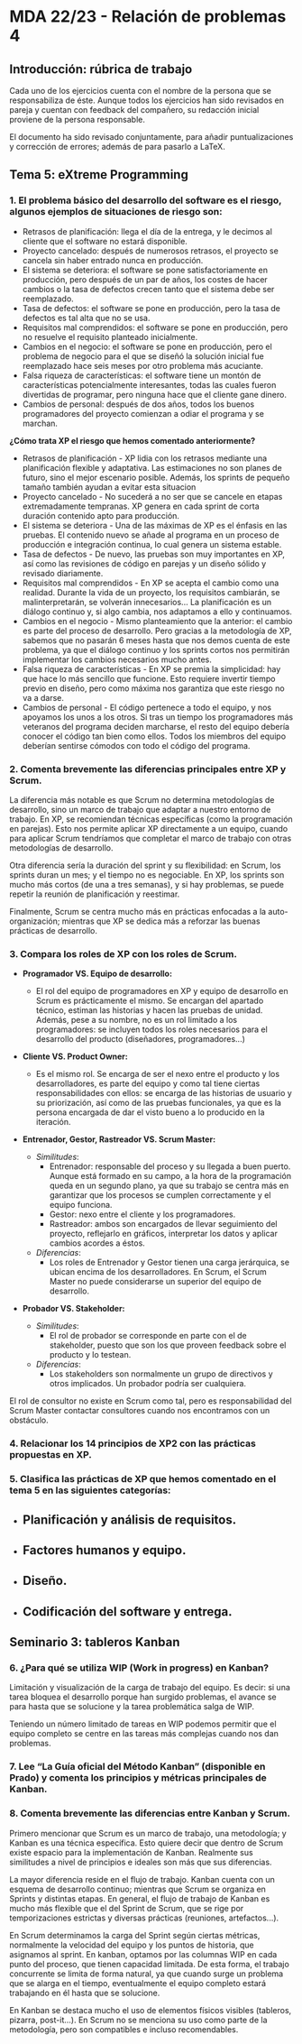 # MDA 22/23 - Relación de problemas 4

## Introducción: rúbrica de trabajo

Cada uno de los ejercicios cuenta con el nombre de la persona que se responsabiliza de éste. Aunque todos los ejercicios han sido revisados en pareja y cuentan con feedback del compañero, su redacción inicial proviene de la persona responsable.

El documento ha sido revisado conjuntamente, para añadir puntualizaciones y corrección de errores; además de para pasarlo a LaTeX.

## Tema 5: eXtreme Programming

### 1. El problema básico del desarrollo del software es el riesgo, algunos ejemplos de situaciones de riesgo son: 

- Retrasos de planificación: llega el día de la entrega, y le decimos al cliente que el software no estará disponible. 
- Proyecto cancelado: después de numerosos retrasos, el proyecto se cancela sin haber entrado nunca en producción. 
- El sistema se deteriora: el software se pone satisfactoriamente en producción, pero después de un par de años, los costes de hacer cambios o la tasa de defectos crecen tanto que el sistema debe ser reemplazado. 
- Tasa de defectos: el software se pone en producción, pero la tasa de defectos es tal alta que no se usa. 
- Requisitos mal comprendidos: el software se pone en producción, pero no resuelve el requisito planteado inicialmente. 
- Cambios en el negocio: el software se pone en producción, pero el problema de negocio para el que se diseñó la solución inicial fue reemplazado hace seis meses por otro problema más acuciante. 
- Falsa riqueza de características: el software tiene un montón de características potencialmente interesantes, todas las cuales fueron divertidas de programar, pero ninguna hace que el cliente gane dinero. 
- Cambios de personal: después de dos años, todos los buenos programadores del proyecto comienzan a odiar el programa y se marchan. 

**¿Cómo trata XP el riesgo que hemos comentado anteriormente?**

- Retrasos de planificación - XP lidia con los retrasos mediante una planificación flexible y adaptativa. Las estimaciones no son planes de futuro, sino el mejor escenario posible. Además, los sprints de pequeño tamaño también ayudan a evitar esta situacion
- Proyecto cancelado - No sucederá a no ser que se cancele en etapas extremadamente tempranas. XP genera en cada sprint de corta duración contenido apto para producción. 
- El sistema se deteriora - Una de las máximas de XP es el énfasis en las pruebas. El contenido nuevo se añade al programa en un proceso de producción e integración continua, lo cual genera un sistema estable.
- Tasa de defectos - De nuevo, las pruebas son muy importantes en XP, así como las revisiones de código en parejas y un diseño sólido y revisado diariamente. 
- Requisitos mal comprendidos - En XP se acepta el cambio como una realidad. Durante la vida de un proyecto, los requisitos cambiarán, se malinterpretarán, se volverán innecesarios... La planificación es un diálogo continuo y, si algo cambia, nos adaptamos a ello y continuamos.
- Cambios en el negocio - Mismo planteamiento que la anterior: el cambio es parte del proceso de desarrollo. Pero gracias a la metodología de XP, sabemos que no pasarán 6 meses hasta que nos demos cuenta de este problema, ya que el diálogo continuo y los sprints cortos nos permitirán implementar los cambios necesarios mucho antes.
- Falsa riqueza de características - En XP se premia la simplicidad: hay que hace lo más sencillo que funcione. Esto requiere invertir tiempo previo en diseño, pero como máxima nos garantiza que este riesgo no va a darse.
- Cambios de personal - El código pertenece a todo el equipo, y nos apoyamos los unos a los otros. Si tras un tiempo los programadores más veteranos del programa deciden marcharse, el resto del equipo debería conocer el código tan bien como ellos. Todos los miembros del equipo deberían sentirse cómodos con todo el código del programa.

### 2. Comenta brevemente las diferencias principales entre XP y Scrum. 

La diferencia más notable es que Scrum no determina metodologías de desarrollo, sino un marco de trabajo que adaptar a nuestro entorno de trabajo. En XP, se recomiendan técnicas específicas (como la programación en parejas). Esto nos permite aplicar XP directamente a un equipo, cuando para aplicar Scrum tendríamos que completar el marco de trabajo con otras metodologías de desarrollo.

Otra diferencia sería la duración del sprint y su flexibilidad: en Scrum, los sprints duran un mes; y el tiempo no es negociable. En XP, los sprints son mucho más cortos (de una a tres semanas), y si hay problemas, se puede repetir la reunión de planificación y reestimar.

Finalmente, Scrum se centra mucho más en prácticas enfocadas a la auto-organización; mientras que XP se dedica más a reforzar las buenas prácticas de desarrollo.

### 3. Compara los roles de XP con los roles de Scrum. 

- **Programador VS. Equipo de desarrollo:**
  - El rol del equipo de programadores en XP y equipo de desarrollo en Scrum es prácticamente el mismo. Se encargan del apartado técnico, estiman las historias y hacen las pruebas de unidad. Además, pese a su nombre, no es un rol limitado a los programadores: se incluyen todos los roles necesarios para el desarrollo del producto (diseñadores, programadores...)
- **Cliente VS. Product Owner:**
  - Es el mismo rol. Se encarga de ser el nexo entre el producto y los desarrolladores, es parte del equipo y como tal tiene ciertas responsabilidades con ellos: se encarga de las historias de usuario y su priorización, así como de las pruebas funcionales, ya que es la persona encargada de dar el visto bueno a lo producido en la iteración.
- **Entrenador, Gestor, Rastreador VS. Scrum Master:**
  - *Similitudes*:
    - Entrenador: responsable del proceso y su llegada a buen puerto. Aunque está formado en su campo, a la hora de la programación queda en un segundo plano, ya que su trabajo se centra más en garantizar que los procesos se cumplen correctamente y el equipo funciona.
    - Gestor: nexo entre el cliente y los programadores.
    - Rastreador: ambos son encargados de llevar seguimiento del proyecto, reflejarlo en gráficos, interpretar los datos y aplicar cambios acordes a éstos. 
  - *Diferencias*:
    - Los roles de Entrenador y Gestor tienen una carga jerárquica, se ubican encima de los desarrolladores. En Scrum, el Scrum Master no puede considerarse un superior del equipo de desarrollo.

- **Probador VS. Stakeholder:**
  - *Similitudes*:
    - El rol de probador se corresponde en parte con el de stakeholder, puesto que son los que proveen feedback sobre el producto y lo testean.
  - *Diferencias*:
    - Los stakeholders son normalmente un grupo de directivos y otros implicados. Un probador podría ser cualquiera.

El rol de consultor no existe en Scrum como tal, pero es responsabilidad del Scrum Master contactar consultores cuando nos encontramos con un obstáculo.

### 4. Relacionar los 14 principios de XP2 con las prácticas propuestas en XP.



### 5. Clasifica las prácticas de XP que hemos comentado en el tema 5 en las siguientes categorías: 

- **Planificación y análisis de requisitos.** 
  - 
- **Factores humanos y equipo.** 
  - 
- **Diseño.**
  - 
- **Codificación del software y entrega.**
  - 




## Seminario 3: tableros Kanban

### 6. ¿Para qué se utiliza WIP (Work in progress) en Kanban? 

Limitación y visualización de la carga de trabajo del equipo. Es decir: si una tarea bloquea el desarrollo porque han surgido problemas, el avance se para hasta que se solucione y la tarea problemática salga de WIP. 

Teniendo un número limitado de tareas en WIP podemos permitir que el equipo completo se centre en las tareas más complejas cuando nos dan problemas.

### 7. Lee “La Guía oficial del Método Kanban” (disponible en Prado) y comenta los principios y métricas principales de Kanban. 



### 8. Comenta brevemente las diferencias entre Kanban y Scrum.

Primero mencionar que Scrum es un marco de trabajo, una metodología; y Kanban es una técnica específica. Esto quiere decir que dentro de Scrum existe espacio para la implementación de Kanban. Realmente sus similitudes a nivel de principios e ideales son más que sus diferencias.

La mayor diferencia reside en el flujo de trabajo. Kanban cuenta con un esquema de desarrollo continuo; mientras que Scrum se organiza en Sprints y distintas etapas. En general, el flujo de trabajo de Kanban es mucho más flexible que el del Sprint de Scrum, que se rige por temporizaciones estrictas y diversas prácticas (reuniones, artefactos...).

En Scrum determinamos la carga del Sprint según ciertas métricas, normalmente la velocidad del equipo y los puntos de historia, que asignamos al sprint. En kanban, optamos por las columnas WIP en cada punto del proceso, que tienen capacidad limitada. De esta forma, el trabajo concurrente se limita de forma natural, ya que cuando surge un problema que se alarga en el tiempo, eventualmente el equipo completo estará trabajando en él hasta que se solucione. 

En Kanban se destaca mucho el uso de elementos físicos visibles (tableros, pizarra, post-it...). En Scrum no se menciona su uso como parte de la metodología, pero son compatibles e incluso recomendables.





